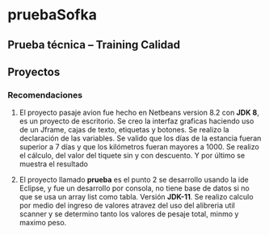 # pruebaSofka

## Prueba técnica – Training Calidad

## Proyectos

### Recomendaciones

1. El proyecto pasaje avion fue hecho en Netbeans version 8.2 con **JDK 8**, es un proyecto de escritorio. Se creo la interfaz graficas haciendo uso de un Jframe, cajas de texto, etiquetas y botones.	Se realizo la declaración de las variables. Se valido que los días de la estancia fueran superior a 7 días y que los kilómetros fueran mayores a 1000. Se realizo el cálculo, del valor del tiquete sin y con descuento. Y por último se muestra el resultado

2. El proyecto llamado **prueba** es el punto 2 se desarrollo usando la ide Eclipse, y fue un desarrollo por consola, no tiene base de datos si no que se usa un array list como tabla. Versión **JDK-11**. Se realizo calculo por medio del ingreso de valores atravez del uso del alibreria util scanner y se determino tanto los valores de pesaje total, minmo y maximo peso.